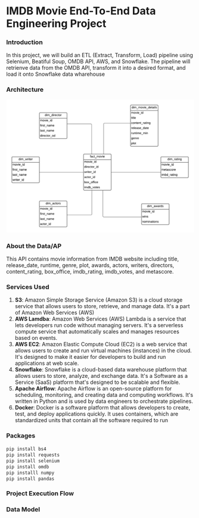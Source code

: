 # IMDB Movie End-To-End Data Engineering Project

### Introduction
In this project, we will build an ETL (Extract, Transform, Load) pipeline using Selenium, Beatiful Soup, OMDB API, AWS, and Snowflake.  The pipeline will retrienve data from the OMDB API, transform it into a desired format, and load it onto Snowflake data wharehouse

### Architecture
![Architecture Diagram](https://github.com/alycet/movie-data-etl-pipeline/blob/main/Movie%20DB%20Dimensional%20Model.png)

### About the Data/AP
This API contains movie information from IMDB website including title, release_date, runtime, genre, plot, awards, actors, writers, directors, content_rating, box_office, imdb_rating, imdb_votes, and metascore.

### Services Used
1.  **S3**: Amazon Simple Storage Service (Amazon S3) is a cloud storage service that allows users to store, retrieve, and manage data. It's a part of Amazon Web Services (AWS)
2.  **AWS Lamdba**: Amazon Web Services (AWS) Lambda is a service that lets developers run code without managing servers. It's a serverless compute service that automatically scales and manages resources based on events.
3.  **AWS EC2**: Amazon Elastic Compute Cloud (EC2) is a web service that allows users to create and run virtual machines (instances) in the cloud. It's designed to make it easier for developers to build and run applications at web scale.
4.  **Snowflake**: Snowflake is a cloud-based data warehouse platform that allows users to store, analyze, and exchange data. It's a Software as a Service (SaaS) platform that's designed to be scalable and flexible.
5.  **Apache Airflow**: Apache Airflow is an open-source platform for scheduling, monitoring, and creating data and computing workflows. It's written in Python and is used by data engineers to orchestrate pipelines.
6.  **Docker**: Docker is a software platform that allows developers to create, test, and deploy applications quickly. It uses containers, which are standardized units that contain all the software required to run

### Packages

```
pip install bs4
pip install requests
pip install selenium
pip install omdb
pip installl numpy
pip install pandas
```

### Project Execution Flow

### Data Model
